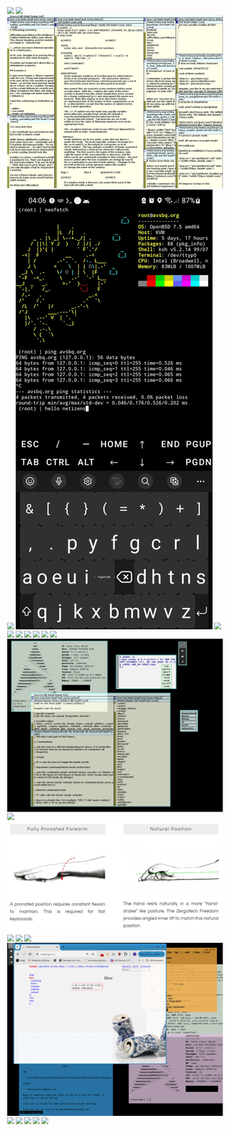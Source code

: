 <img src=2024_05_14_ss.avif>
<img src=2024_06_09.avif>
<img src=acme.png>
<img src=android.avif>
<img src=android.webp>
<img src=angel.avif>
<img src=can.avif>
<img src=cleave_ebay.avif>
<img src=gaming_pc.avif>
<img src=gaming_pc2.avif>
<img src=headless_x230_01.avif>
<img src=headless_x230_02.avif>
<img src=rio.png>
<img src=rsi1.avif>
<img src=rsi1.webp>
<img src=shelving_unit.avif>
<img src=shelving_unit.webp>
<img src=sowm.avif>
<img src=sowm.png>
<img src=sowm1.avif>
<img src=toilet_pullup.avif>
<img src=w11.avif>
<img src=wrist.avif>
<img src=x-bows_ebay.avif>
